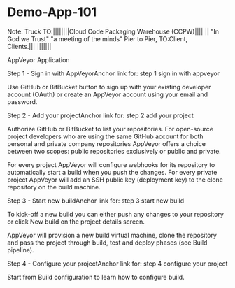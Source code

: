 # Demo-App-101

Note: Truck TO:||||||||Cloud Code Packaging Warehouse (CCPW)||||||| "In God we Trust" "a meeting of the minds" Pier to Pier, TO:Client, Clients.|||||||||||

AppVeyor Application

Step 1 - Sign in with AppVeyorAnchor link for: step 1 sign in with appveyor

Use GitHub or BitBucket button to sign up with your existing developer account (OAuth) or create an AppVeyor account using your email and password.

Step 2 - Add your projectAnchor link for: step 2 add your project

Authorize GitHub or BitBucket to list your repositories. For open-source project developers who are using the same GitHub account for both personal and private company repositories AppVeyor offers a choice between two scopes: public repositories exclusively or public and private.

For every project AppVeyor will configure webhooks for its repository to automatically start a build when you push the changes. For every private project AppVeyor will add an SSH public key (deployment key) to the clone repository on the build machine.

Step 3 - Start new buildAnchor link for: step 3 start new build

To kick-off a new build you can either push any changes to your repository or click New build on the project details screen.

AppVeyor will provision a new build virtual machine, clone the repository and pass the project through build, test and deploy phases (see Build pipeline).

Step 4 - Configure your projectAnchor link for: step 4 configure your project

Start from Build configuration to learn how to configure build.
